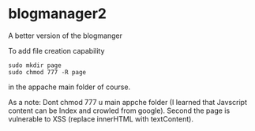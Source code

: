# blogmanager2
A better version of the blogmanger

To  add file creation capability 
```
sudo mkdir page
sudo chmod 777 -R page
```
in the appache main folder of course. <br>

As a note: Dont chmod 777 u main appche folder (I learned that Javscript content can be Index and crowled from google). Second the page is vulnerable to XSS (replace innerHTML with textContent).
